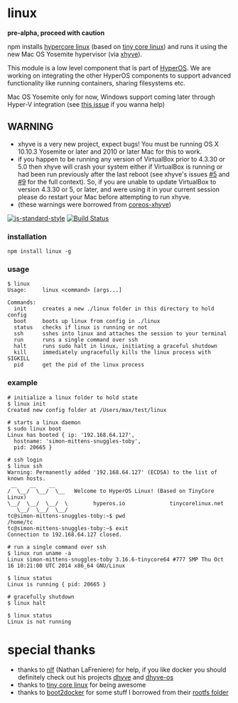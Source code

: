 # linux

**pre-alpha, proceed with caution**

npm installs [hypercore linux](https://github.com/maxogden/hypercore) (based on [tiny core linux](http://tinycorelinux.net/)) and runs it using the new Mac OS Yosemite hypervisor (via [xhyve](https://github.com/mist64/xhyve)).

This module is a low level component that is part of [HyperOS](http://hyperos.io/). We are working on integrating the other HyperOS components to support advanced functionality like running containers, sharing filesystems etc.

Mac OS Yosemite only for now, Windows support coming later through Hyper-V integration (see [this issue](https://github.com/maxogden/linux/issues/4) if you wanna help)

**WARNING**
-----------
 - xhyve is a very new project, expect bugs! You must be running OS X 10.10.3 Yosemite or later and 2010 or later Mac for this to work.
 - if you happen to be running any version of VirtualBox prior to 4.3.30 or 5.0 then xhyve will crash your system either if VirtualBox is running or had been run previously after the last reboot (see xhyve's issues [#5](mist64/xhyve#5) and [#9](mist64/xhyve#9) for the full context). So, if you are unable to update VirtualBox to version 4.3.30 or 5, or later, and were using it in your current session please do restart your Mac before attempting to run xhyve.
 - (these warnings were borrowed from [coreos-xhyve](https://github.com/coreos/coreos-xhyve))
 
[![js-standard-style](https://cdn.rawgit.com/feross/standard/master/badge.svg)](https://github.com/feross/standard)
[![Build Status](https://travis-ci.org/maxogden/linux.svg?branch=master)](https://travis-ci.org/maxogden/linux)

### installation

```
npm install linux -g
```

### usage

```
$ linux
Usage:     linux <command> [args...]

Commands:
  init     creates a new ./linux folder in this directory to hold config
  boot     boots up linux from config in ./linux
  status   checks if linux is running or not
  ssh      sshes into linux and attaches the session to your terminal
  run      runs a single command over ssh
  halt     runs sudo halt in linux, initiating a graceful shutdown
  kill     immediately ungracefully kills the linux process with SIGKILL
  pid      get the pid of the linux process
```

### example

```
# initialize a linux folder to hold state
$ linux init
Created new config folder at /Users/max/test/linux

# starts a linux daemon
$ sudo linux boot
Linux has booted { ip: '192.168.64.127',
  hostname: 'simon-mittens-snuggles-toby',
  pid: 20665 }

# ssh login
$ linux ssh
Warning: Permanently added '192.168.64.127' (ECDSA) to the list of known hosts.
 __    __    __
/  \__/  \__/  \__   Welcome to HyperOS Linux! (Based on TinyCore Linux)
\__/  \__/  \__/  \        hyperos.io              tinycorelinux.net
   \__/  \__/  \__/
tc@simon-mittens-snuggles-toby:~$ pwd
/home/tc
tc@simon-mittens-snuggles-toby:~$ exit
Connection to 192.168.64.127 closed.

# run a single command over ssh
$ linux run uname -a
Linux simon-mittens-snuggles-toby 3.16.6-tinycore64 #777 SMP Thu Oct 16 10:21:00 UTC 2014 x86_64 GNU/Linux

$ linux status
Linux is running { pid: 20665 }

# gracefully shutdown
$ linux halt

$ linux status
Linux is not running
```

# special thanks

- thanks to [nlf](https://github.com/nlf) (Nathan LaFreniere) for help, if you like docker you should definitely check out his projects [dhyve](https://github.com/nlf/dhyve) and [dhyve-os](https://github.com/nlf/dhyve-os/)
- thanks to [tiny core linux](http://tinycorelinux.net/) for being awesome
- thanks to [boot2docker](https://github.com/boot2docker/boot2docker) for some stuff I borrowed from their [rootfs folder](https://github.com/boot2docker/boot2docker/tree/master/rootfs/rootfs)
